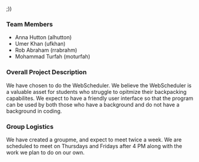 ;))

### Team Members
* Anna Hutton (alhutton)
* Umer Khan (ufkhan)
* Rob Abraham (rrabrahm)
* Mohammad Turfah (moturfah)

### Overall Project Description
We have chosen to do the WebScheduler. We believe the WebScheduler is a valuable asset for students who struggle to opitmize their backpacking capabilites. We expect to have a friendly user interface so that the program can be used by both those who have a background and do not have a background in coding.

### Group Logistics
We have created a groupme, and expect to meet twice a week. We are scheduled to meet on Thursdays and Fridays after 4 PM along with the work we plan to do on our own.
